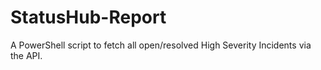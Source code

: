 # StatusHub-Report
A PowerShell script to fetch all open/resolved High Severity Incidents via the API.
